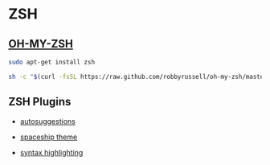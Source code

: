 # ZSH

## [OH-MY-ZSH](https://ohmyz.sh/)

```bash
sudo apt-get install zsh

sh -c "$(curl -fsSL https://raw.github.com/robbyrussell/oh-my-zsh/master/tools/install.sh)"
```

## ZSH Plugins
    
- [autosuggestions](https://github.com/zsh-users/zsh-autosuggestions)
        
- [spaceship theme](https://spaceship-prompt.sh/getting-started/)
        
- [syntax highlighting](https://github.com/zsh-users/zsh-syntax-highlighting/blob/master/INSTALL.md)